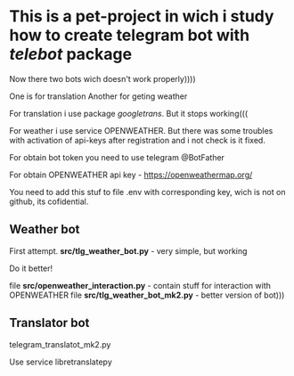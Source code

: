 # This is a pet-project in wich i study how to create telegram bot with *telebot* package

Now there two bots wich doesn't work properly))))

One is for translation
Another for geting weather 

For translation i use package *googletrans*. But it stops working(((

For weather i use service OPENWEATHER. But there was some troubles with activation of api-keys after registration
and i not check is it fixed.


For obtain bot token you need to use telegram @BotFather

For obtain OPENWEATHER api key - https://openweathermap.org/

You need to add this stuf to file .env with corresponding key, wich is not on github, its cofidential.

## Weather bot

First attempt. **src/tlg_weather_bot.py** - very simple, but working 

Do it better!

file **src/openweather_interaction.py** - contain stuff for interaction with OPENWEATHER
file **src/tlg_weather_bot_mk2.py** - better version of bot)))


## Translator bot

telegram_translatot_mk2.py

Use service libretranslatepy



